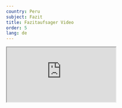 ```yaml
---
country: Peru
subject: Fazit
title: Fazitaufsager Video
order: 5
lang: de
---
```

<div class="media-wrapper">
    <div class="video">
        <iframe src="https://tube.switch.ch/embed/2985c960"  allowfullscreen></iframe>
    </div>
</div>
